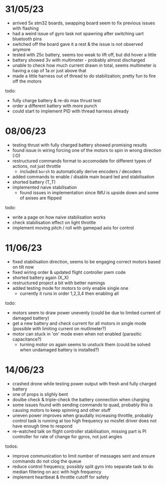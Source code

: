 31/05/23
========
- arrived 5x stm32 boards, swapping board seem to fix previous issues with flashing
- had a weird issue of gyro task not spawning after switching uart bluetooth pins
- switched off the board gave it a rest & the issue is not observed anymore
- tested with 25c battery, seems too weak to lift off, but did hover a little
- battery showed 3v with multimeter - probably almost discharged
- unable to check how much current drawn in total, seems multimeter is having a cap of 1a or just above that
- made a little harness out of thread to do stabilization; pretty fun to fire off the motors

todo:
- fully charge battery & re-do max thrust test
- order a different battery with more punch
- could start to implement PID with thread harness already

08/06/23
========
- testing thrust with fully charged battery showed promising results
- found issue in wiring forcing one of the motors to spin in wrong direction (:O)
- restructured commands format to accomodate for different types of actions, not just throttle
  - included `borsh` to automatically derive encoders / decoders
- added commands to enable / disable main board led and stabilisation
- shorted battery (T_T)
- implemented naive stabilisation
  - found issues in implementation since IMU is upside down and some of axises are flipped

todo:
- write a page on how naive stabilisation works
- check stabilisation effect on light throttle
- implement moving pitch / roll with gamepad axis for control

11/06/23
========
- fixed stabilisation direction, seems to be engaging correct motors based on tilt now
- fixed wiring order & updated flight controller pwm code
- shorted battery again (X_X)
- restructured project a bit with better namings
- added testing mode for motors to only enable single one
  - currently it runs in order 1,2,3,4 then enabling all

todo:
- motors seem to draw power unevenly (could be due to limited current of damaged battery)
- get a new battery and check current for all motors in single mode (possible with limiting current on mutlimeter?)
- motor can stuck in 'on' mode even when not enabled (parasitic capacitance?)
  - turning motor on again seems to unstuck them (could be solved when undamaged battery is installed?)

14/06/23
========
- crashed drone while testing power output with fresh and fully charged battery
- one of props is slighly bent
- doulbe check & triple-check the battery connection when charging
- some issues found with sending commands to quad, probably this is causing motors to keep spinning and other stuff
- uneven power improves when graudally increasing throttle, probably control task is running at too high frequency so mosfet driver does not have enough time to respond
- re-watched talk on flight controller stabilisation, missing part is PI controller for rate of change for gyros, not just angles

todos:
- improve communication to limit number of messages sent and ensure commands do not clog the queue
- reduce control frequency, possibly split gyro into separate task to do median filtering on acc with high frequency
- implement heartbeat & throttle cutoff for safety